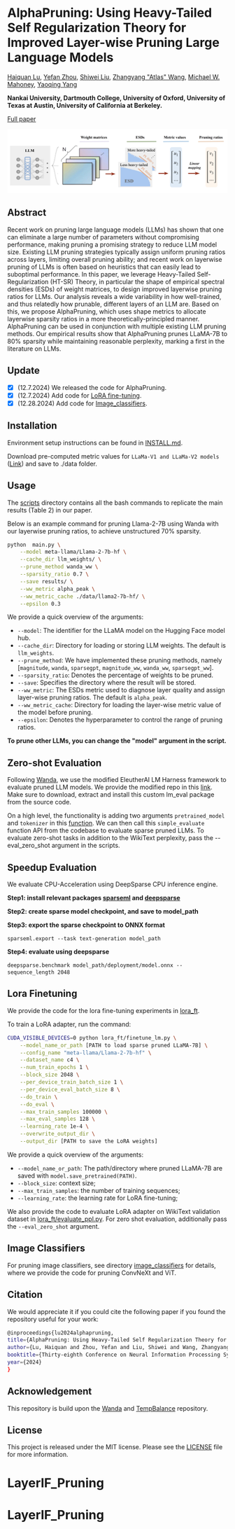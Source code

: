 #  AlphaPruning: Using Heavy-Tailed Self Regularization Theory for Improved Layer-wise Pruning Large Language Models

[Haiquan Lu](https://haiquanlu.github.io/), [Yefan Zhou](https://yefanzhou.github.io/), [Shiwei Liu](https://shiweiliuiiiiiii.github.io/), [Zhangyang "Atlas" Wang](https://vita-group.github.io/research.html), [Michael W. Mahoney](https://www.stat.berkeley.edu/~mmahoney/), [Yaoqing Yang](https://sites.google.com/site/yangyaoqingcmu/)

**Nankai University, Dartmouth College, University of Oxford, University of Texas at Austin, University of California at Berkeley.**

[Full paper](https://www.arxiv.org/pdf/2410.10912)

![system](assert/system_design.png)

## Abstract
Recent work on pruning large language models (LLMs) has shown that one can eliminate a large number of parameters without compromising performance, making pruning a promising strategy to
reduce LLM model size. Existing LLM pruning strategies typically assign uniform pruning ratios across layers, limiting overall pruning ability; and recent work on layerwise pruning of LLMs is often based on heuristics that can easily lead to suboptimal performance. In this paper, we leverage Heavy-Tailed Self-Regularization (HT-SR) Theory, in particular the shape of empirical spectral densities (ESDs) of weight matrices, to design improved layerwise pruning ratios for LLMs. Our analysis reveals a wide variability in how well-trained, and thus relatedly how prunable, different layers of an LLM are. Based on this, we propose AlphaPruning, which uses shape metrics to allocate layerwise sparsity ratios in a more theoretically-principled manner. AlphaPruning can be used in conjunction with multiple existing LLM pruning methods. Our empirical results show that AlphaPruning prunes LLaMA-7B to 80% sparsity while maintaining reasonable perplexity, marking a first in the literature on LLMs.

## Update
- [x] (12.7.2024) We released the code for AlphaPruning.
- [x] (12.7.2024) Add code for [LoRA fine-tuning](lora_ft).
- [x] (12.28.2024) Add code for [Image_classifiers](image_classifiers).

## Installation
Environment setup instructions can be found in [INSTALL.md](INSTALL.md).

Download pre-computed metric values for `LLaMa-V1 and LLaMa-V2 models` ([Link](https://drive.google.com/drive/folders/17JbO5P4-Qfhl4i0K0MoCBLvHdM4DqoFh?usp=drive_link)) and save to ./data folder.

## Usage
The [scripts](scripts) directory contains all the bash commands to replicate the main results (Table 2) in our paper.

Below is an example command for pruning Llama-2-7B using Wanda with our layerwise pruning ratios, to achieve unstructured 70% sparsity.
```sh
python  main.py \
    --model meta-llama/Llama-2-7b-hf \
    --cache_dir llm_weights/ \
    --prune_method wanda_ww \
    --sparsity_ratio 0.7 \
    --save results/ \
    --ww_metric alpha_peak \
    --ww_metric_cache ./data/llama2-7b-hf/ \
    --epsilon 0.3
```
We provide a quick overview of the arguments:  
- `--model`: The identifier for the LLaMA model on the Hugging Face model hub.
- `--cache_dir`: Directory for loading or storing LLM weights. The default is `llm_weights`.
- `--prune_method`: We have implemented these pruning methods, namely [`magnitude`, `wanda`, `sparsegpt`, `magnitude_ww`, `wanda_ww`, `sparsegpt_ww`].
- `--sparsity_ratio`: Denotes the percentage of weights to be pruned.
- `--save`: Specifies the directory where the result will be stored.
- `--ww_metric`: The ESDs metric used to diagnose layer quality and assign layer-wise pruning ratios. The default is `alpha_peak`.
- `--ww_metric_cache`: Directory for loading the layer-wise metric value of the model before pruning.
- `--epsilon`: Denotes the hyperparameter to control the range of pruning ratios. 

**To prune other LLMs, you can change the "model" argument in the script.**

## Zero-shot Evaluation
Following [Wanda](https://github.com/locuslab/wanda?tab=readme-ov-file), we use the modified EleutherAI LM Harness framework to evaluate pruned LLM models. We provide the modified repo in this [link](https://drive.google.com/drive/folders/1-izPsaOAiatn6YJYGQD_PlzfPIdBoLBI?usp=drive_link). Make sure to download, extract and install this custom lm_eval package from the source code.

On a high level, the functionality is adding two arguments `pretrained_model` and `tokenizer` in this [function](https://github.com/EleutherAI/lm-evaluation-harness/blob/master/lm_eval/evaluator.py#L17). We can then call this `simple_evaluate` function API from the codebase to evaluate sparse pruned LLMs. To evaluate zero-shot tasks in addition to the WikiText perplexity, pass the --eval_zero_shot argument in the scripts.

## Speedup Evaluation
We evaluate CPU-Acceleration using DeepSparse CPU inference engine.

**Step1: install relevant packages [sparseml](https://github.com/neuralmagic/sparseml) and [deepsparse](https://github.com/neuralmagic/deepsparse)**

**Step2: create sparse model checkpoint, and save to model_path**

**Step3: export the sparse checkpoint to ONNX format**
```
sparseml.export --task text-generation model_path
```

**Step4: evaluate using deepsparse**
```
deepsparse.benchmark model_path/deployment/model.onnx --sequence_length 2048
```

## Lora Finetuning
We provide the code for the lora fine-tuning experiments in [lora_ft](lora_ft).

To train a LoRA adapter, run the command:
```sh
CUDA_VISIBLE_DEVICES=0 python lora_ft/finetune_lm.py \
    --model_name_or_path [PATH to load sparse pruned LLaMA-7B] \
    --config_name "meta-llama/Llama-2-7b-hf" \
    --dataset_name c4 \
    --num_train_epochs 1 \
    --block_size 2048 \
    --per_device_train_batch_size 1 \
    --per_device_eval_batch_size 8 \
    --do_train \
    --do_eval \
    --max_train_samples 100000 \
    --max_eval_samples 128 \
    --learning_rate 1e-4 \
    --overwrite_output_dir \
    --output_dir [PATH to save the LoRA weights]
```
We provide a quick overview of the arguments:  
- `--model_name_or_path`: The path/directory where pruned LLaMA-7B are saved with `model.save_pretrained(PATH)`.
- `--block_size`: context size;
- `--max_train_samples`: the number of training sequences;
- `--learning_rate`: the learning rate for LoRA fine-tuning;

We also provide the code to evaluate LoRA adapter on WikiText validation dataset in [lora_ft/evaluate_ppl.py](lora_ft/evaluate_ppl.py). For zero shot evaluation, additionally pass the `--eval_zero_shot` argument.

## Image Classifiers
For pruning image classifiers, see directory [image_classifiers](image_classifiers) for details, where we provide the code for pruning ConvNeXt and ViT.

## Citation
We would appreciate it if you could cite the following paper if you found the repository useful for your work:

```bash
@inproceedings{lu2024alphapruning,
title={AlphaPruning: Using Heavy-Tailed Self Regularization Theory for Improved Layer-wise Pruning of Large Language Models},
author={Lu, Haiquan and Zhou, Yefan and Liu, Shiwei and Wang, Zhangyang and Mahoney, Michael W and Yang, Yaoqing},
booktitle={Thirty-eighth Conference on Neural Information Processing Systems},
year={2024}
}
```

## Acknowledgement
This repository is build upon the [Wanda](https://github.com/locuslab/wanda/tree/main) and [TempBalance](https://github.com/YefanZhou/TempBalance/tree/main) repository.

## License
This project is released under the MIT license. Please see the [LICENSE](LICENSE) file for more information.
# LayerIF_Pruning
# LayerIF_Pruning
